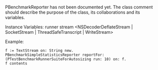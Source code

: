 PBenchmarkReporter has not been documented yet. The class comment should describe the purpose of the class, its collaborations and its variables.

Instance Variables:
	runner	<PBenchmarkRunner>
	stream	<NSDecoderDeflateStream | SocketStream | ThreadSafeTranscript | WriteStream>
		
Example:

	f := TextStream on: String new.
	PBenchmarkSimpleStatisticsReporter reportFor: (PTestBenchmarkRunnerSuiteForAutosizing run: 10) on: f.
	f contents